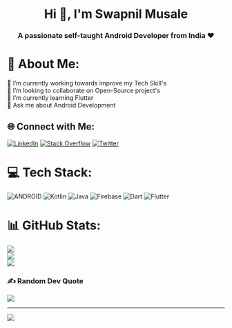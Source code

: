 <h1 align="center">Hi 👋, I'm Swapnil Musale</h1>
<h3 align="center">A passionate self-taught Android Developer from India ❤️</h3>

# 💫 About Me:
🔭 I’m currently working towards improve my Tech Skill's<br>👯 I’m looking to collaborate on Open-Source project's<br>🌱 I’m currently learning Flutter<br>💬 Ask me about Android Development


## 🌐 Connect with Me:
[![LinkedIn](https://img.shields.io/badge/LinkedIn-%230077B5.svg?logo=linkedin&logoColor=white)](https://www.linkedin.com/in/swapnil-musale/) 
[![Stack Overflow](https://img.shields.io/badge/-Stackoverflow-FE7A16?logo=stack-overflow&logoColor=white)](https://stackoverflow.com/users/7945455) 
[![Twitter](https://img.shields.io/badge/Twitter-%231DA1F2.svg?logo=Twitter&logoColor=white)](https://twitter.com/swapnil_musale) 


# 💻 Tech Stack:
![ANDROID](https://img.shields.io/badge/android-%2320232a.svg?style=for-the-badge&logo=android&logoColor=%a4c639) 
![Kotlin](https://img.shields.io/badge/kotlin-%230095D5.svg?style=for-the-badge&logo=kotlin&logoColor=white)
![Java](https://img.shields.io/badge/java-%23ED8B00.svg?style=for-the-badge&logo=java&logoColor=white)
![Firebase](https://img.shields.io/badge/firebase-%23039BE5.svg?style=for-the-badge&logo=firebase)
![Dart](https://img.shields.io/badge/dart-%230175C2.svg?style=for-the-badge&logo=dart&logoColor=white)
![Flutter](https://img.shields.io/badge/Flutter-%2302569B.svg?style=for-the-badge&logo=Flutter&logoColor=white) 


# 📊 GitHub Stats:
![](https://github-readme-stats.vercel.app/api?username=swapnil-musale&theme=vue&hide_border=false&include_all_commits=true&count_private=false)<br/>
![](https://github-readme-streak-stats.herokuapp.com/?user=swapnil-musale&theme=vue&hide_border=false)<br/>
![](https://github-readme-stats.vercel.app/api/top-langs/?username=swapnil-musale&theme=vue&hide_border=false&include_all_commits=true&count_private=false&layout=compact)


### ✍️ Random Dev Quote
![](https://quotes-github-readme.vercel.app/api?type=horizontal&theme=light)


---
[![](https://visitcount.itsvg.in/api?id=swapnil-musale&icon=1&color=12)](https://visitcount.itsvg.in)
